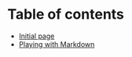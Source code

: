 # Table of contents

* [Initial page](README.md)
* [Playing with Markdown](playing-with-markdown.md)

